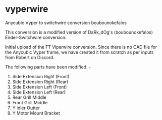 # vyperwire
Anycubic Vyper to switchwire conversion boubounokefalos

This conversion is a modified version of DaRk_dOg's (boubounokefalos) Ender-Switchwire conversion.

Initial upload of the FT Viperwire conversion. Since there is no CAD file for the Anycubic Vyper frame, we have created it from scratch as per inputs from Robert on Discord.

The following parts have been modified: -

1. Side Extension Right (Front)
2. Side Extension Right (Rear)
3. Side Extension Left (Front)
4. Side Extension Left (Rear)
5. Rear Grill Middle
6. Front Grill Middle
7. Y idler Outter
8. Y Motor Mount Bracket
